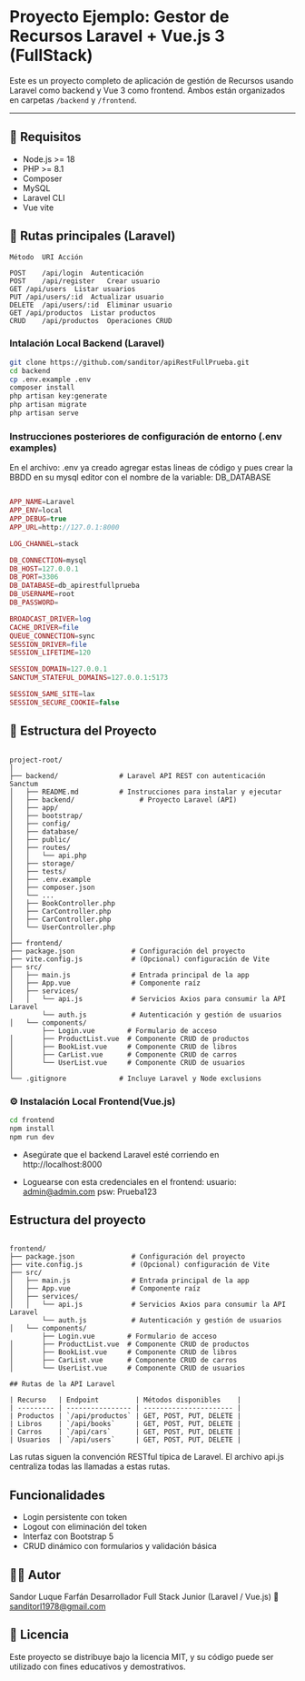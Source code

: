 # Proyecto Ejemplo: Gestor de Recursos Laravel + Vue.js 3 (FullStack)

Este es un proyecto completo de aplicación de gestión de Recursos usando Laravel como backend y Vue 3 como frontend. Ambos están organizados en carpetas `/backend` y `/frontend`.

---

## 🚀 Requisitos

- Node.js >= 18
- PHP >= 8.1
- Composer
- MySQL
- Laravel CLI
- Vue vite

## 🧪 Rutas principales (Laravel)

```
Método	URI	Acción

POST	/api/login	Autenticación
POST	/api/register	Crear usuario
GET	/api/users	Listar usuarios
PUT	/api/users/:id	Actualizar usuario
DELETE	/api/users/:id	Eliminar usuario
GET	/api/productos	Listar productos
CRUD	/api/productos	Operaciones CRUD

```

### Intalación Local Backend (Laravel)

```bash
git clone https://github.com/sanditor/apiRestFullPrueba.git
cd backend
cp .env.example .env
composer install
php artisan key:generate
php artisan migrate 
php artisan serve
```

### Instrucciones posteriores de configuración de entorno (.env examples)

En el archivo: .env ya creado agregar estas lineas de código y pues crear la BBDD en su mysql editor con el nombre de la variable: DB_DATABASE

```php

APP_NAME=Laravel
APP_ENV=local
APP_DEBUG=true
APP_URL=http://127.0.1:8000

LOG_CHANNEL=stack

DB_CONNECTION=mysql
DB_HOST=127.0.0.1
DB_PORT=3306
DB_DATABASE=db_apirestfullprueba
DB_USERNAME=root
DB_PASSWORD=

BROADCAST_DRIVER=log
CACHE_DRIVER=file
QUEUE_CONNECTION=sync
SESSION_DRIVER=file
SESSION_LIFETIME=120

SESSION_DOMAIN=127.0.0.1
SANCTUM_STATEFUL_DOMAINS=127.0.0.1:5173

SESSION_SAME_SITE=lax
SESSION_SECURE_COOKIE=false 

```

## 📂 Estructura del Proyecto

```

project-root/
│
├── backend/               # Laravel API REST con autenticación Sanctum
│   ├── README.md          # Instrucciones para instalar y ejecutar
│   ├── backend/                # Proyecto Laravel (API)
│   ├── app/
│   ├── bootstrap/
│   ├── config/
│   ├── database/
│   ├── public/
│   ├── routes/
│   │   └── api.php
│   ├── storage/
│   ├── tests/
│   ├── .env.example
│   ├── composer.json
│   └── ...
│   ├── BookController.php
│   ├── CarController.php
│   ├── CarController.php
│   └── UserController.php
│
├── frontend/
├── package.json              # Configuración del proyecto
├── vite.config.js            # (Opcional) configuración de Vite
├── src/
│   ├── main.js               # Entrada principal de la app
│   ├── App.vue               # Componente raíz
│   ├── services/
│   │   └── api.js            # Servicios Axios para consumir la API Laravel
        └── auth.js           # Autenticación y gestión de usuarios
│   └── components/
        ├── Login.vue        # Formulario de acceso
│       ├── ProductList.vue  # Componente CRUD de productos
│       ├── BookList.vue     # Componente CRUD de libros
│       ├── CarList.vue      # Componente CRUD de carros
│       └── UserList.vue     # Componente CRUD de usuarios
│
└── .gitignore             # Incluye Laravel y Node exclusions

```

### ⚙️ Instalación Local Frontend(Vue.js)

```bash
cd frontend
npm install
npm run dev

```

- Asegúrate que el backend Laravel esté corriendo en http://localhost:8000

- Loguearse con esta credenciales en el frontend:
        usuario: admin@admin.com
        psw: Prueba123


## Estructura del proyecto

```

frontend/
├── package.json              # Configuración del proyecto
├── vite.config.js            # (Opcional) configuración de Vite
├── src/
│   ├── main.js               # Entrada principal de la app
│   ├── App.vue               # Componente raíz
│   ├── services/
│   │   └── api.js            # Servicios Axios para consumir la API Laravel
        └── auth.js           # Autenticación y gestión de usuarios
│   └── components/
        ├── Login.vue        # Formulario de acceso
│       ├── ProductList.vue  # Componente CRUD de productos
│       ├── BookList.vue     # Componente CRUD de libros
│       ├── CarList.vue      # Componente CRUD de carros
│       └── UserList.vue     # Componente CRUD de usuarios

## Rutas de la API Laravel

| Recurso   | Endpoint         | Métodos disponibles    |
| --------- | ---------------- | ---------------------- |
| Productos | `/api/productos` | GET, POST, PUT, DELETE |
| Libros    | `/api/books`     | GET, POST, PUT, DELETE |
| Carros    | `/api/cars`      | GET, POST, PUT, DELETE |
| Usuarios  | `/api/users`     | GET, POST, PUT, DELETE |

```

Las rutas siguen la convención RESTful típica de Laravel. El archivo api.js centraliza todas las llamadas a estas rutas.

## Funcionalidades

- Login persistente con token
- Logout con eliminación del token
- Interfaz con Bootstrap 5
- CRUD dinámico con formularios y validación básica

## 🧑‍💼 Autor

Sandor Luque Farfán
Desarrollador Full Stack Junior (Laravel / Vue.js)
📧 sanditorl1978@gmail.com

## 🏁 Licencia

Este proyecto se distribuye bajo la licencia MIT, y su código puede ser utilizado con fines educativos y demostrativos.






